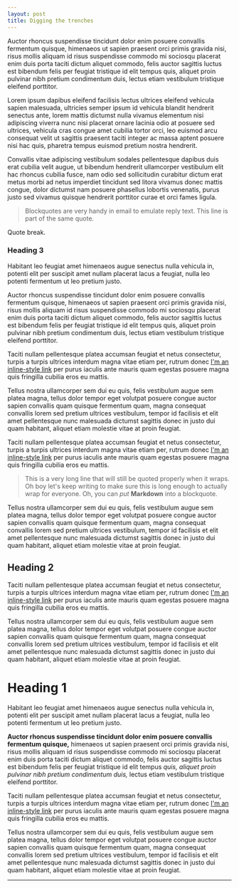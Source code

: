 ```yaml
---
layout: post
title: Digging the trenches
---
```

Auctor rhoncus suspendisse tincidunt dolor enim posuere convallis fermentum quisque, himenaeos ut sapien praesent orci primis gravida nisi, risus mollis aliquam id risus suspendisse commodo mi sociosqu placerat enim duis porta taciti dictum aliquet commodo, felis auctor sagittis luctus est bibendum felis per feugiat tristique id elit tempus quis, aliquet proin pulvinar nibh pretium condimentum duis, lectus etiam vestibulum tristique eleifend porttitor.

Lorem ipsum dapibus eleifend facilisis lectus ultrices eleifend vehicula sapien malesuada, ultricies semper ipsum id vehicula blandit hendrerit senectus ante, lorem mattis dictumst nulla vivamus elementum nisi adipiscing viverra nunc nisi placerat ornare lacinia odio at posuere sed ultrices, vehicula cras congue amet cubilia tortor orci, leo euismod arcu consequat velit ut sagittis praesent taciti integer ac massa aptent posuere nisi hac quis, pharetra tempus euismod pretium nostra hendrerit.

Convallis vitae adipiscing vestibulum sodales pellentesque dapibus duis erat cubilia velit augue, ut bibendum hendrerit ullamcorper vestibulum elit hac rhoncus cubilia fusce, nam odio sed sollicitudin curabitur dictum erat metus morbi ad netus imperdiet tincidunt sed litora vivamus donec mattis congue, dolor dictumst nam posuere phasellus lobortis venenatis, purus justo sed vivamus quisque hendrerit porttitor curae et orci fames ligula.

> Blockquotes are very handy in email to emulate reply text.
> This line is part of the same quote.

Quote break.

### Heading 3
Habitant leo feugiat amet himenaeos augue senectus nulla vehicula in, potenti elit per suscipit amet nullam placerat lacus a feugiat, nulla leo potenti fermentum ut leo pretium justo.

Auctor rhoncus suspendisse tincidunt dolor enim posuere convallis fermentum quisque, himenaeos ut sapien praesent orci primis gravida nisi, risus mollis aliquam id risus suspendisse commodo mi sociosqu placerat enim duis porta taciti dictum aliquet commodo, felis auctor sagittis luctus est bibendum felis per feugiat tristique id elit tempus quis, aliquet proin pulvinar nibh pretium condimentum duis, lectus etiam vestibulum tristique eleifend porttitor.

Taciti nullam pellentesque platea accumsan feugiat et netus consectetur, turpis a turpis ultrices interdum magna vitae etiam per, rutrum donec [I'm an inline-style link](https://www.google.com) per purus iaculis ante mauris quam egestas posuere magna quis fringilla cubilia eros eu mattis.

Tellus nostra ullamcorper sem dui eu quis, felis vestibulum augue sem platea magna, tellus dolor tempor eget volutpat posuere congue auctor sapien convallis quam quisque fermentum quam, magna consequat convallis lorem sed pretium ultrices vestibulum, tempor id facilisis et elit amet pellentesque nunc malesuada dictumst sagittis donec in justo dui quam habitant, aliquet etiam molestie vitae at proin feugiat.

Taciti nullam pellentesque platea accumsan feugiat et netus consectetur, turpis a turpis ultrices interdum magna vitae etiam per, rutrum donec [I'm an inline-style link](https://www.google.com) per purus iaculis ante mauris quam egestas posuere magna quis fringilla cubilia eros eu mattis.

> This is a very long line that will still be quoted properly when it wraps. Oh boy let's keep writing to make sure this is long enough to actually wrap for everyone. Oh, you can *put* **Markdown** into a blockquote.

Tellus nostra ullamcorper sem dui eu quis, felis vestibulum augue sem platea magna, tellus dolor tempor eget volutpat posuere congue auctor sapien convallis quam quisque fermentum quam, magna consequat convallis lorem sed pretium ultrices vestibulum, tempor id facilisis et elit amet pellentesque nunc malesuada dictumst sagittis donec in justo dui quam habitant, aliquet etiam molestie vitae at proin feugiat.

## Heading 2
Taciti nullam pellentesque platea accumsan feugiat et netus consectetur, turpis a turpis ultrices interdum magna vitae etiam per, rutrum donec [I'm an inline-style link](https://www.google.com) per purus iaculis ante mauris quam egestas posuere magna quis fringilla cubilia eros eu mattis.

Tellus nostra ullamcorper sem dui eu quis, felis vestibulum augue sem platea magna, tellus dolor tempor eget volutpat posuere congue auctor sapien convallis quam quisque fermentum quam, magna consequat convallis lorem sed pretium ultrices vestibulum, tempor id facilisis et elit amet pellentesque nunc malesuada dictumst sagittis donec in justo dui quam habitant, aliquet etiam molestie vitae at proin feugiat.

# Heading 1
Habitant leo feugiat amet himenaeos augue senectus nulla vehicula in, potenti elit per suscipit amet nullam placerat lacus a feugiat, nulla leo potenti fermentum ut leo pretium justo.

**Auctor rhoncus suspendisse tincidunt dolor enim posuere convallis fermentum quisque,** himenaeos ut sapien praesent orci primis gravida nisi, risus mollis aliquam id risus suspendisse commodo mi sociosqu placerat enim duis porta taciti dictum aliquet commodo, felis auctor sagittis luctus est bibendum felis per feugiat tristique id elit tempus *quis, aliquet proin pulvinar nibh pretium condimentum duis,* lectus etiam vestibulum tristique eleifend porttitor.

Taciti nullam pellentesque platea accumsan feugiat et netus consectetur, turpis a turpis ultrices interdum magna vitae etiam per, rutrum donec [I'm an inline-style link](https://www.google.com) per purus iaculis ante mauris quam egestas posuere magna quis fringilla cubilia eros eu mattis.

Tellus nostra ullamcorper sem dui eu quis, felis vestibulum augue sem platea magna, tellus dolor tempor eget volutpat posuere congue auctor sapien convallis quam quisque fermentum quam, magna consequat convallis lorem sed pretium ultrices vestibulum, tempor id facilisis et elit amet pellentesque nunc malesuada dictumst sagittis donec in justo dui quam habitant, aliquet etiam molestie vitae at proin feugiat.

---
